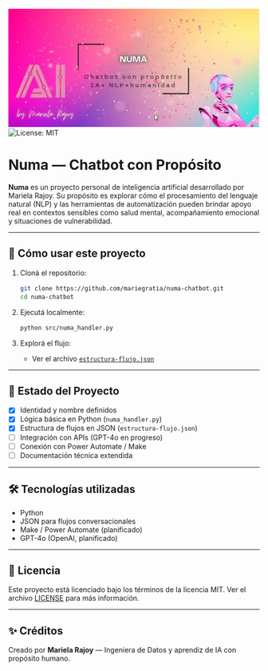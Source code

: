 
![Banner de Numa](docs/numa-banner.png)
![License: MIT](https://img.shields.io/badge/License-MIT-yellow.svg)

# Numa — Chatbot con Propósito

**Numa** es un proyecto personal de inteligencia artificial desarrollado por Mariela Rajoy. Su propósito es explorar cómo el procesamiento del lenguaje natural (NLP) y las herramientas de automatización pueden brindar apoyo real en contextos sensibles como salud mental, acompañamiento emocional y situaciones de vulnerabilidad.

---

## 🚀 Cómo usar este proyecto

1. Cloná el repositorio:
   ```bash
   git clone https://github.com/mariegratia/numa-chatbot.git
   cd numa-chatbot
   ```

2. Ejecutá localmente:
   ```bash
   python src/numa_handler.py
   ```

3. Explorá el flujo:
   - Ver el archivo [`estructura-flujo.json`](estructura-flujo.json)

---

## 📌 Estado del Proyecto

- [x] Identidad y nombre definidos  
- [x] Lógica básica en Python (`numa_handler.py`)  
- [x] Estructura de flujos en JSON (`estructura-flujo.json`)  
- [ ] Integración con APIs (GPT-4o en progreso)  
- [ ] Conexión con Power Automate / Make  
- [ ] Documentación técnica extendida  

---

## 🛠 Tecnologías utilizadas

- Python
- JSON para flujos conversacionales
- Make / Power Automate (planificado)
- GPT-4o (OpenAI, planificado)

---

## 📄 Licencia

Este proyecto está licenciado bajo los términos de la licencia MIT. Ver el archivo [LICENSE](LICENSE) para más información.

---

## ✨ Créditos

Creado por **Mariela Rajoy** — Ingeniera de Datos y aprendiz de IA con propósito humano.

